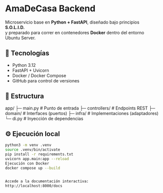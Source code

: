 # AmaDeCasa Backend

Microservicio base en **Python + FastAPI**, diseñado bajo principios **S.O.L.I.D.**  
y preparado para correr en contenedores **Docker** dentro del entorno Ubuntu Server.

## 🚀 Tecnologías
- Python 3.12
- FastAPI + Uvicorn
- Docker / Docker Compose
- GitHub para control de versiones

## 🧩 Estructura
app/
├─ main.py # Punto de entrada
├─ controllers/ # Endpoints REST
├─ domain/ # Interfaces (puertos)
├─ infra/ # Implementaciones (adaptadores)
└─ di.py # Inyección de dependencias


## ⚙️ Ejecución local
```bash
python3 -m venv .venv
source .venv/bin/activate
pip install -r requirements.txt
uvicorn app.main:app --reload
Ejecución con Docker
docker compose up --build


Accede a la documentación interactiva:
http://localhost:8000/docs